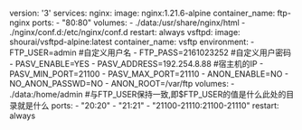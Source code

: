 version: '3'
services:
  nginx:
    image: nginx:1.21.6-alpine
    container_name: ftp-nginx
    ports:
      - "80:80"
    volumes:
      - ./data:/usr/share/nginx/html
      - ./nginx/conf.d:/etc/nginx/conf.d
    restart: always
  vsftpd:
    image: shourai/vsftpd-alpine:latest
    container_name: vsftp
    environment:
      - FTP_USER=admin        #自定义用户名
      - FTP_PASS=2161023252       #自定义用户密码 
      - PASV_ENABLE=YES
      - PASV_ADDRESS=192.254.8.88   #宿主机的IP
      - PASV_MIN_PORT=21100
      - PASV_MAX_PORT=21110
      - ANON_ENABLE=NO
      - NO_ANON_PASSWD=NO
      - ANON_ROOT=/var/ftp
    volumes:
      - ./data:/home/admin    #与FTP_USER保持一致,即$FTP_USER的值是什么此处的目录就是什么
    ports:
      - "20:20"
      - "21:21"
      - "21100-21110:21100-21110"
    restart: always